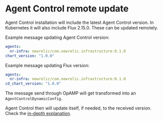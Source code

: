 # Agent Control remote update

Agent Control installation will include the latest Agent Control version. In Kubernetes it will also include Flux 2.15.0.
These can be updated remotely.

Example message updating Agent Control version:

```yaml
agents:
  nr-infra: newrelic/com.newrelic.infrastructure:0.1.0
chart_version: "1.0.0"
```

Example message updating Flux version:

```yaml
agents:
  nr-infra: newrelic/com.newrelic.infrastructure:0.1.0
cd_chart_version: "1.0.0"
```

The message send through OpAMP will get transformed into an `AgentControlDynamicConfig`.

Agent Control then will update itself, if needed, to the received version. Check the [in-depth explanation](../ac-remote-update/how-it-works.md).
